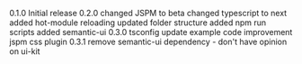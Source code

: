 0.1.0
Initial release
0.2.0
changed JSPM to beta
changed typescript to next
added hot-module reloading
updated folder structure
added npm run scripts
added semantic-ui
0.3.0
tsconfig update
example code improvement
jspm css plugin
0.3.1
remove semantic-ui dependency - don't have opinion on ui-kit
